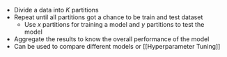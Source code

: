 - Divide a data into $K$ partitions
- Repeat until all partitions got a chance to be train and test dataset
	- Use $x$ partitions for training a model and $y$ partitions to test the model
- Aggregate the results to know the overall performance of the model
- Can be used to compare different models or [[Hyperparameter Tuning]]
